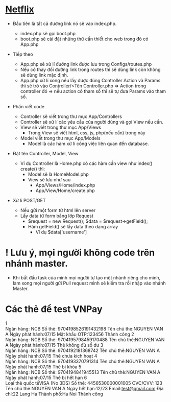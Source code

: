 # [Netflix](https://github.com/oni2302/Netflix)

- Đầu tiên là tất cả đường link nó sẽ vào index.php.
  - index.php sẽ gọi boot.php
  - boot.php sẽ cài đặt những thứ cần thiết cho web trong đó có App.php

- Tiếp theo
  - App.php sẽ xử lí đường link được lưu trong Configs/routes.php
  - Nếu có thay đối đường link trong routes thì sẽ dùng link còn không sẽ dùng link mặc định.
  - App.php xử lí xong nếu lấy được đúng Controller Action và Params thì sẽ trỏ vào 
    Controller/<Tên Controller.php => Action trong controller đó => nếu action có tham số thì sẽ tự đưa Params vào tham số.

- Phần viết code
  - Controller sẽ viết trong thư mục App/Controllers
  - Controller sẽ xử lí các yêu cầu của người dùng và gọi View nếu cần.
  - View sẽ viết trong thư mục App/Views
    - Trong View sẽ viết html, css, js, php(nếu cần) trong này
  - Model viết trong thư mục App/Models
    - Model là các hàm xử lí công việc liên quan đến database.

- Đặt tên Controller, Model, View 
    - Ví dụ Controller là Home.php có các hàm cần view như index() create() thì:
        - Model sẽ là HomeModel.php
        - View sẽ lưu như sau
            - App/Views/Home/index.php
            - App/View/Home/create.php


- Xử lí POST/GET
  - Nếu gửi một form từ html lên server
  - Lấy data từ form bằng lớp Request
    - $request = new Request();
      $data = $request->getField();
    - Hàm getField() sẽ lấy data theo dạng array
      - Ví dụ $data['username']

# ! Lưu ý, mọi người không code trên nhánh master.
- Khi bắt đầu task của mình mọi người tự tạo một nhánh riêng cho mình, làm xong mọi người gửi Pull request mình sẽ kiểm tra rồi nhập vào nhánh Master.
# Các thẻ để test VNPay
1	
Ngân hàng: NCB
Số thẻ: 9704198526191432198
Tên chủ thẻ:NGUYEN VAN A
Ngày phát hành:07/15
Mật khẩu OTP:123456
Thành công
2	
Ngân hàng: NCB
Số thẻ: 9704195798459170488
Tên chủ thẻ:NGUYEN VAN A
Ngày phát hành:07/15
Thẻ không đủ số dư
3	
Ngân hàng: NCB
Số thẻ: 9704192181368742
Tên chủ thẻ:NGUYEN VAN A
Ngày phát hành:07/15
Thẻ chưa kích hoạt
4	
Ngân hàng: NCB
Số thẻ: 9704193370791314
Tên chủ thẻ:NGUYEN VAN A
Ngày phát hành:07/15
Thẻ bị khóa
5	
Ngân hàng: NCB
Số thẻ: 9704194841945513
Tên chủ thẻ:NGUYEN VAN A
Ngày phát hành:07/15
Thẻ bị hết hạn
6	
Loại thẻ quốc tếVISA (No 3DS)
Số thẻ: 4456530000001005
CVC/CVV: 123
Tên chủ thẻ:NGUYEN VAN A
Ngày hết hạn:12/23
Email:test@gmail.com
Địa chỉ:22 Lang Ha
Thành phố:Ha Noi
Thành công
